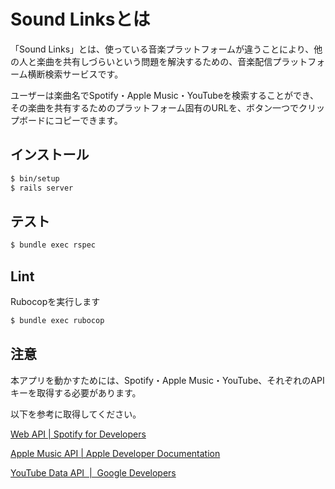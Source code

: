 # Sound Linksとは

「Sound Links」とは、使っている音楽プラットフォームが違うことにより、他の人と楽曲を共有しづらいという問題を解決するための、音楽配信プラットフォーム横断検索サービスです。

ユーザーは楽曲名でSpotify・Apple Music・YouTubeを検索することができ、その楽曲を共有するためのプラットフォーム固有のURLを、ボタン一つでクリップボードにコピーできます。

## インストール

```sh
$ bin/setup
$ rails server
```

## テスト

```sh
$ bundle exec rspec
```

## Lint

Rubocopを実行します

```sh
$ bundle exec rubocop
```

## 注意

本アプリを動かすためには、Spotify・Apple Music・YouTube、それぞれのAPIキーを取得する必要があります。

以下を参考に取得してください。

[Web API \| Spotify for Developers](https://developer.spotify.com/documentation/web-api/)

[Apple Music API \| Apple Developer Documentation](https://developer.apple.com/documentation/applemusicapi)

[YouTube Data API  \|  Google Developers](https://developers.google.com/youtube/v3)
